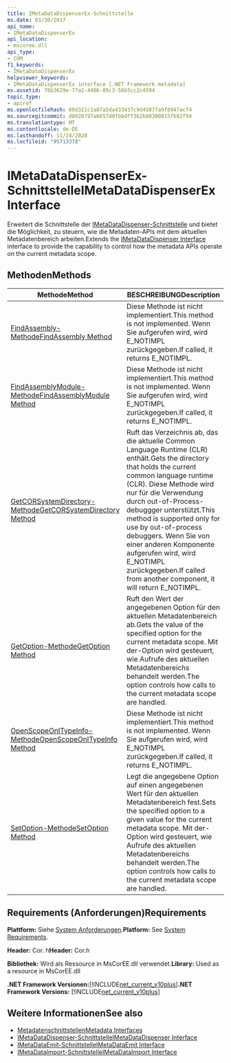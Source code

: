 ```yaml
---
title: IMetaDataDispenserEx-Schnittstelle
ms.date: 03/30/2017
api_name:
- IMetaDataDispenserEx
api_location:
- mscoree.dll
api_type:
- COM
f1_keywords:
- IMetaDataDispenserEx
helpviewer_keywords:
- IMetaDataDispenserEx interface [.NET Framework metadata]
ms.assetid: 78b3629e-77a2-4406-89c3-56b5cc2c4594
topic_type:
- apiref
ms.openlocfilehash: 60d321c1a87a5da433437c9d4587fa9f8947acf4
ms.sourcegitcommit: d8020797a6657d0fbbdff362b80300815f682f94
ms.translationtype: MT
ms.contentlocale: de-DE
ms.lasthandoff: 11/24/2020
ms.locfileid: "95713378"
---
```

# <a name="imetadatadispenserex-interface"></a><span data-ttu-id="40662-102">IMetaDataDispenserEx-Schnittstelle</span><span class="sxs-lookup"><span data-stu-id="40662-102">IMetaDataDispenserEx Interface</span></span>

<span data-ttu-id="40662-103">Erweitert die Schnittstelle der [IMetaDataDispenser-Schnittstelle](imetadatadispenser-interface.md) und bietet die Möglichkeit, zu steuern, wie die Metadaten-APIs mit dem aktuellen Metadatenbereich arbeiten.</span><span class="sxs-lookup"><span data-stu-id="40662-103">Extends the [IMetaDataDispenser Interface](imetadatadispenser-interface.md) interface to provide the capability to control how the metadata APIs operate on the current metadata scope.</span></span>  
  
## <a name="methods"></a><span data-ttu-id="40662-104">Methoden</span><span class="sxs-lookup"><span data-stu-id="40662-104">Methods</span></span>  
  
|<span data-ttu-id="40662-105">Methode</span><span class="sxs-lookup"><span data-stu-id="40662-105">Method</span></span>|<span data-ttu-id="40662-106">BESCHREIBUNG</span><span class="sxs-lookup"><span data-stu-id="40662-106">Description</span></span>|  
|------------|-----------------|  
|[<span data-ttu-id="40662-107">FindAssembly-Methode</span><span class="sxs-lookup"><span data-stu-id="40662-107">FindAssembly Method</span></span>](imetadatadispenserex-findassembly-method.md)|<span data-ttu-id="40662-108">Diese Methode ist nicht implementiert.</span><span class="sxs-lookup"><span data-stu-id="40662-108">This method is not implemented.</span></span> <span data-ttu-id="40662-109">Wenn Sie aufgerufen wird, wird E_NOTIMPL zurückgegeben.</span><span class="sxs-lookup"><span data-stu-id="40662-109">If called, it returns E_NOTIMPL.</span></span>|  
|[<span data-ttu-id="40662-110">FindAssemblyModule-Methode</span><span class="sxs-lookup"><span data-stu-id="40662-110">FindAssemblyModule Method</span></span>](imetadatadispenserex-findassemblymodule-method.md)|<span data-ttu-id="40662-111">Diese Methode ist nicht implementiert.</span><span class="sxs-lookup"><span data-stu-id="40662-111">This method is not implemented.</span></span> <span data-ttu-id="40662-112">Wenn Sie aufgerufen wird, wird E_NOTIMPL zurückgegeben.</span><span class="sxs-lookup"><span data-stu-id="40662-112">If called, it returns E_NOTIMPL.</span></span>|  
|[<span data-ttu-id="40662-113">GetCORSystemDirectory-Methode</span><span class="sxs-lookup"><span data-stu-id="40662-113">GetCORSystemDirectory Method</span></span>](imetadatadispenserex-getcorsystemdirectory-method.md)|<span data-ttu-id="40662-114">Ruft das Verzeichnis ab, das die aktuelle Common Language Runtime (CLR) enthält.</span><span class="sxs-lookup"><span data-stu-id="40662-114">Gets the directory that holds the current common language runtime (CLR).</span></span> <span data-ttu-id="40662-115">Diese Methode wird nur für die Verwendung durch out-of-Process-debuggger unterstützt.</span><span class="sxs-lookup"><span data-stu-id="40662-115">This method is supported only for use by out-of-process debuggers.</span></span> <span data-ttu-id="40662-116">Wenn Sie von einer anderen Komponente aufgerufen wird, wird E_NOTIMPL zurückgegeben.</span><span class="sxs-lookup"><span data-stu-id="40662-116">If called from another component, it will return E_NOTIMPL.</span></span>|  
|[<span data-ttu-id="40662-117">GetOption-Methode</span><span class="sxs-lookup"><span data-stu-id="40662-117">GetOption Method</span></span>](imetadatadispenserex-getoption-method.md)|<span data-ttu-id="40662-118">Ruft den Wert der angegebenen Option für den aktuellen Metadatenbereich ab.</span><span class="sxs-lookup"><span data-stu-id="40662-118">Gets the value of the specified option for the current metadata scope.</span></span> <span data-ttu-id="40662-119">Mit der-Option wird gesteuert, wie Aufrufe des aktuellen Metadatenbereichs behandelt werden.</span><span class="sxs-lookup"><span data-stu-id="40662-119">The option controls how calls to the current metadata scope are handled.</span></span>|  
|[<span data-ttu-id="40662-120">OpenScopeOnITypeInfo-Methode</span><span class="sxs-lookup"><span data-stu-id="40662-120">OpenScopeOnITypeInfo Method</span></span>](imetadatadispenserex-openscopeonitypeinfo-method.md)|<span data-ttu-id="40662-121">Diese Methode ist nicht implementiert.</span><span class="sxs-lookup"><span data-stu-id="40662-121">This method is not implemented.</span></span> <span data-ttu-id="40662-122">Wenn Sie aufgerufen wird, wird E_NOTIMPL zurückgegeben.</span><span class="sxs-lookup"><span data-stu-id="40662-122">If called, it returns E_NOTIMPL.</span></span>|  
|[<span data-ttu-id="40662-123">SetOption-Methode</span><span class="sxs-lookup"><span data-stu-id="40662-123">SetOption Method</span></span>](imetadatadispenserex-setoption-method.md)|<span data-ttu-id="40662-124">Legt die angegebene Option auf einen angegebenen Wert für den aktuellen Metadatenbereich fest.</span><span class="sxs-lookup"><span data-stu-id="40662-124">Sets the specified option to a given value for the current metadata scope.</span></span> <span data-ttu-id="40662-125">Mit der-Option wird gesteuert, wie Aufrufe des aktuellen Metadatenbereichs behandelt werden.</span><span class="sxs-lookup"><span data-stu-id="40662-125">The option controls how calls to the current metadata scope are handled.</span></span>|  
  
## <a name="requirements"></a><span data-ttu-id="40662-126">Requirements (Anforderungen)</span><span class="sxs-lookup"><span data-stu-id="40662-126">Requirements</span></span>  

 <span data-ttu-id="40662-127">**Plattform:** Siehe [System Anforderungen](../../get-started/system-requirements.md).</span><span class="sxs-lookup"><span data-stu-id="40662-127">**Platform:** See [System Requirements](../../get-started/system-requirements.md).</span></span>  
  
 <span data-ttu-id="40662-128">**Header:** Cor. h</span><span class="sxs-lookup"><span data-stu-id="40662-128">**Header:** Cor.h</span></span>  
  
 <span data-ttu-id="40662-129">**Bibliothek:** Wird als Ressource in MsCorEE.dll verwendet.</span><span class="sxs-lookup"><span data-stu-id="40662-129">**Library:** Used as a resource in MsCorEE.dll</span></span>  
  
 <span data-ttu-id="40662-130">**.NET Framework Versionen:**[!INCLUDE[net_current_v10plus](../../../../includes/net-current-v10plus-md.md)]</span><span class="sxs-lookup"><span data-stu-id="40662-130">**.NET Framework Versions:** [!INCLUDE[net_current_v10plus](../../../../includes/net-current-v10plus-md.md)]</span></span>  
  
## <a name="see-also"></a><span data-ttu-id="40662-131">Weitere Informationen</span><span class="sxs-lookup"><span data-stu-id="40662-131">See also</span></span>

- [<span data-ttu-id="40662-132">Metadatenschnittstellen</span><span class="sxs-lookup"><span data-stu-id="40662-132">Metadata Interfaces</span></span>](metadata-interfaces.md)
- [<span data-ttu-id="40662-133">IMetaDataDispenser-Schnittstelle</span><span class="sxs-lookup"><span data-stu-id="40662-133">IMetaDataDispenser Interface</span></span>](imetadatadispenser-interface.md)
- [<span data-ttu-id="40662-134">IMetaDataEmit-Schnittstelle</span><span class="sxs-lookup"><span data-stu-id="40662-134">IMetaDataEmit Interface</span></span>](imetadataemit-interface.md)
- [<span data-ttu-id="40662-135">IMetaDataImport-Schnittstelle</span><span class="sxs-lookup"><span data-stu-id="40662-135">IMetaDataImport Interface</span></span>](imetadataimport-interface.md)

